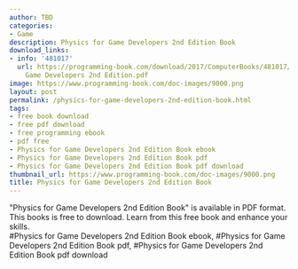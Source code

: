 ```yaml
---
author: TBD
categories:
- Game
description: Physics for Game Developers 2nd Edition Book
download_links:
- info: '481017'
  url: https://programming-book.com/download/2017/ComputerBooks/481017/Physics for
    Game Developers 2nd Edition.pdf
image: https://www.programming-book.com/doc-images/9000.png
layout: post
permalink: /physics-for-game-developers-2nd-edition-book.html
tags:
- free book download
- free pdf download
- free programming ebook
- pdf free
- Physics for Game Developers 2nd Edition Book ebook
- Physics for Game Developers 2nd Edition Book pdf
- Physics for Game Developers 2nd Edition Book pdf download
thumbnail_url: https://www.programming-book.com/doc-images/9000.png
title: Physics for Game Developers 2nd Edition Book
---
```


 
<div class="item-desc text-justify">
  "Physics for Game Developers 2nd Edition Book" is available in PDF format. This books is free to download. Learn from this free book and enhance your skills.
  <br>
  #Physics for Game Developers 2nd Edition Book ebook, #Physics for Game Developers 2nd Edition Book pdf, #Physics for Game Developers 2nd Edition Book pdf download
</div>